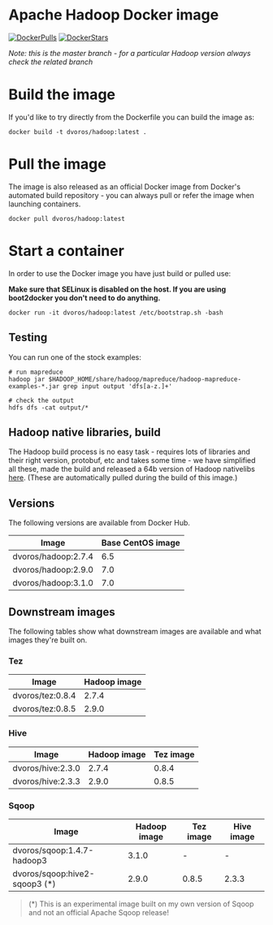 # Apache Hadoop Docker image

[![DockerPulls](https://img.shields.io/docker/pulls/dvoros/hadoop.svg)](https://registry.hub.docker.com/u/dvoros/hadoop/)
[![DockerStars](https://img.shields.io/docker/stars/dvoros/hadoop.svg)](https://registry.hub.docker.com/u/dvoros/hadoop/)

_Note: this is the master branch - for a particular Hadoop version always check the related branch_

# Build the image

If you'd like to try directly from the Dockerfile you can build the image as:

```
docker build -t dvoros/hadoop:latest .
```

# Pull the image

The image is also released as an official Docker image from Docker's automated build repository - you can always pull or refer the image when launching containers.

```
docker pull dvoros/hadoop:latest
```

# Start a container

In order to use the Docker image you have just build or pulled use:

**Make sure that SELinux is disabled on the host. If you are using boot2docker you don't need to do anything.**

```
docker run -it dvoros/hadoop:latest /etc/bootstrap.sh -bash
```

## Testing

You can run one of the stock examples:

```
# run mapreduce
hadoop jar $HADOOP_HOME/share/hadoop/mapreduce/hadoop-mapreduce-examples-*.jar grep input output 'dfs[a-z.]+'

# check the output
hdfs dfs -cat output/*
```

## Hadoop native libraries, build

The Hadoop build process is no easy task - requires lots of libraries and their right version, protobuf, etc and takes some time - we have simplified all these, made the build and released a 64b version of Hadoop nativelibs [here](https://github.com/dvoros/docker-hadoop-build/releases). (These are automatically pulled during the build of this image.)

## Versions

The following versions are available from Docker Hub.

Image                      | Base CentOS image
---------------------------|------------------
dvoros/hadoop:2.7.4        | 6.5
dvoros/hadoop:2.9.0        | 7.0
dvoros/hadoop:3.1.0        | 7.0

## Downstream images

The following tables show what downstream images are available and what
images they're built on.

### Tez

Image                      | Hadoop image
---------------------------|--------------
dvoros/tez:0.8.4           | 2.7.4
dvoros/tez:0.8.5           | 2.9.0

### Hive

Image                      | Hadoop image | Tez image
---------------------------|--------------|-----------
dvoros/hive:2.3.0          | 2.7.4        | 0.8.4
dvoros/hive:2.3.3          | 2.9.0        | 0.8.5

### Sqoop

Image                          | Hadoop image | Tez image | Hive image
-------------------------------|--------------|-----------|-----------
dvoros/sqoop:1.4.7-hadoop3     | 3.1.0        | -         | -
dvoros/sqoop:hive2-sqoop3 (\*) | 2.9.0        | 0.8.5     | 2.3.3

> (\*) This is an experimental image built on my own version of Sqoop and not
an official Apache Sqoop release!
